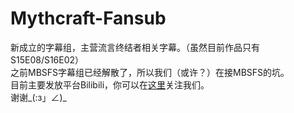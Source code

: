 # Mythcraft-Fansub
新成立的字幕组，主营流言终结者相关字幕。（虽然目前作品只有S15E08/S16E02）<br>
之前MBSFS字幕组已经解散了，所以我们（或许？）在接MBSFS的坑。<br>
目前主要发放平台Bilibili，你可以在[这里](http://space.bilibili.com/13110803/)关注我们。<br>
谢谢_(:з」∠)_
